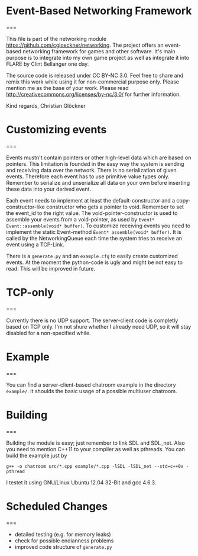 # Event-Based Networking Framework
===

This file is part of the networking module https://github.com/cgloeckner/networking. The project offers an event-based networking framework for games and other software. It's main purpose is to integrate into my own game project as well as integrate it into FLARE by Clint Bellanger one day.

The source code is released under CC BY-NC 3.0. Feel free to share and remix this work while using it for non-commercial purpose only. Please mention me as the base of your work. Please read http://creativecommons.org/licenses/by-nc/3.0/ for further information.

Kind regards, Christian Glöckner

# Customizing events
===

Events mustn't contain pointers or other high-level data which are based on pointers. This limitation is founded in the easy way the system is sending and receiving data over the network. There is no serialization of given events. Therefore each event has to use primitive value types only. Remember to serialize and unserialize all data on your own before inserting these data into your derived event.

Each event needs to implement at least the default-constructor and a copy-constructor-like constructor who gets a pointer to void. Remember to set the event_id to the right value. The void-pointer-constructor is used to assemble your events from a void-pointer, as used by `Event* Event::assemble(void* buffer)`.
To customize receiving events you need to implement the static Event-method `Event* assemble(void* buffer)`. It is called by the NetworkingQueue each time the system tries to receive an event using a TCP-Link.

There is a `generate.py` and an `example.cfg` to easily create customized events. At the moment the python-code is ugly and might be not easy to read. This will be improved in future.

# TCP-only
===

Currently there is no UDP support. The server-client code is completly based on TCP only. I'm not shure whether I already need UDP, so it will stay disabled for a non-specified while.

# Example
===

You can find a server-client-based chatroom example in the directory `example/`. It shoulds the basic usage of a possible multiuser chatroom.

# Building
===

Building the module is easy; just remember to link SDL and SDL_net. Also you need to mention C++11 to your compiler as well as pthreads. You can build the example just by

    g++ -o chatroom src/*.cpp example/*.cpp -lSDL -lSDL_net --std=c++0x -pthread

I testet it using GNU/Linux Ubuntu 12.04 32-Bit and gcc 4.6.3.

# Scheduled Changes
===

- detailed testing (e.g. for memory leaks)
- check for possible endianness problems
- improved code structure of `generate.py`

